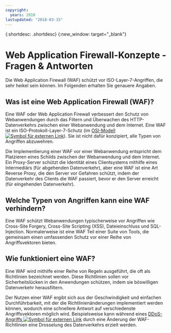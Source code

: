 ```yaml
---
copyright:
  years: 2018
lastupdated: "2018-03-15"
---
```


{:shortdesc: .shortdesc}
{:new_window: target="_blank"}

# Web Application Firewall-Konzepte - Fragen & Antworten

Die Web Application Firewall (WAF) schützt vor ISO-Layer-7-Angriffen, die sehr heikel sein können. Im Folgenden erhalten Sie genauere Angaben. 

## Was ist eine Web Application Firewall (WAF)?
Eine WAF oder Web Application Firewall verbessert den Schutz von Webanwendungen durch das Filtern und Überwachen des HTTP-Datenverkehrs zwischen einer Webanwendung und dem Internet. Eine WAF ist ein ISO-Protokoll-Layer-7-Schutz (im [OSI-Modell ![Symbol für externen Link](../../icons/launch-glyph.svg "Symbol für externen Link")](https://en.wikipedia.org/wiki/OSI_model)). Sie ist nicht dafür konzipiert, alle Typen von Angriffen abzuwehren.  

Die Implementierung einer WAF vor einer Webanwendung entspricht dem Platzieren eines Schilds zwischen der Webanwendung und dem Internet. Ein Proxy-Server schützt die Identität eines Clientsystems mithilfe eines Intermediärs (für abgehenden Datenverkehr), aber eine WAF ist eine Art Reverse Proxy, die den Server vor Gefahren schützt, indem der Datenverkehr des Clients die WAF passiert, bevor er den Server erreicht (für eingehenden Datenverkehr). 

## Welche Typen von Angriffen kann eine WAF verhindern?
Eine WAF schützt Webanwendungen typischerweise vor Angriffen wie Cross-Site Forgery, Cross-Site Scripting (XSS), Dateieinschluss und SQL-Injection. Normalerweise ist eine WAF Teil einer Suite von Tools, die gemeinsam einen umfassenden Schutz vor einer Reihe von Angriffsvektoren bieten. 

## Wie funktioniert eine WAF?

Eine WAF wird mithilfe einer Reihe von Regeln ausgeführt, die oft als Richtlinien bezeichnet werden. Diese Richtlinien sollen vor Sicherheitslücken in den Anwendungen schützen, indem sie böswilligen Datenverkehr herausfiltern.  

Der Nutzen einer WAF ergibt sich aus der Geschwindigkeit und einfachen Durchführbarkeit, mit der die Richtlinienänderungen implementiert werden können, wodurch eine schnellere Antwort auf verschiedenste Angriffsvektoren möglich wird. Beispielsweise kann während eines [DDoS-Angriffs ![Symbol für externen Link](../../icons/launch-glyph.svg "Symbol für externen Link")](https://en.wikipedia.org/wiki/Denial-of-service_attack) durch eine Änderung der WAF-Richtlinien eine Drosselung des Datenverkehrs erzielt werden. 
